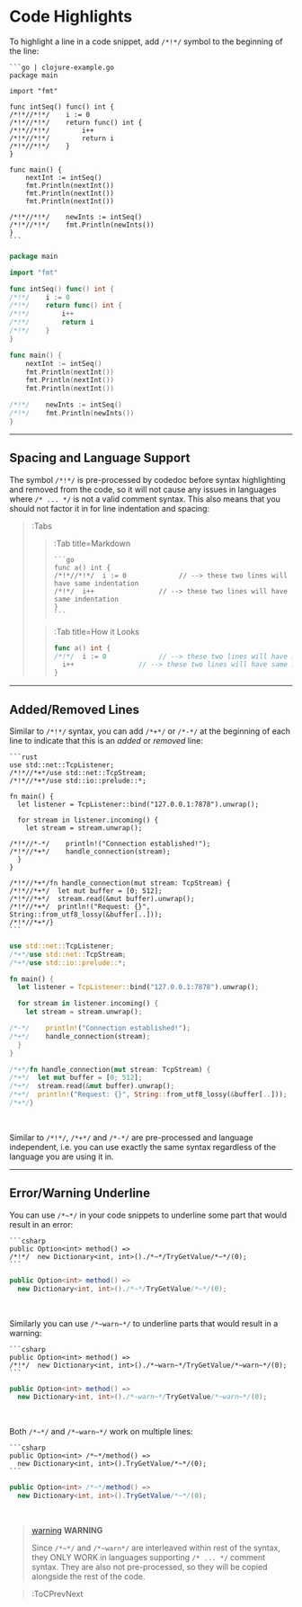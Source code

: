 # Code Highlights

To highlight a line in a code snippet, add `/*!*/` symbol to the beginning
of the line:

````
```go | clojure-example.go
package main

import "fmt"

func intSeq() func() int {
/*!*//*!*/    i := 0
/*!*//*!*/    return func() int {
/*!*//*!*/        i++
/*!*//*!*/        return i
/*!*//*!*/    }
}

func main() {
    nextInt := intSeq()
    fmt.Println(nextInt())
    fmt.Println(nextInt())
    fmt.Println(nextInt())

/*!*//*!*/    newInts := intSeq()
/*!*//*!*/    fmt.Println(newInts())
}
```
````

```go | clojure-example.go
package main

import "fmt"

func intSeq() func() int {
/*!*/    i := 0
/*!*/    return func() int {
/*!*/        i++
/*!*/        return i
/*!*/    }
}

func main() {
    nextInt := intSeq()
    fmt.Println(nextInt())
    fmt.Println(nextInt())
    fmt.Println(nextInt())

/*!*/    newInts := intSeq()
/*!*/    fmt.Println(newInts())
}
```

---

## Spacing and Language Support

The symbol `/*!*/` is pre-processed by codedoc before syntax highlighting and removed from the code,
so it will not cause any issues in languages where `/* ... */` is not a valid comment syntax. This
also means that you should not factor it in for line indentation and spacing:

> :Tabs
> > :Tab title=Markdown
> > ````
> > ```go
> > func a() int {
> > /*!*//*!*/  i := 0             // --> these two lines will have same indentation
> > /*!*/  i++                // --> these two lines will have same indentation
> > }
> > ```
> > ````
>
> > :Tab title=How it Looks
> > ```go
> > func a() int {
> > /*!*/  i := 0             // --> these two lines will have same indentation
> >   i++                // --> these two lines will have same indentation
> > }
> > ```

---

## Added/Removed Lines

Similar to `/*!*/` syntax, you can add `/*+*/` or `/*-*/` at the beginning of each
line to indicate that this is an _added_ or _removed_ line:

````
```rust
use std::net::TcpListener;
/*!*//*+*/use std::net::TcpStream;
/*!*//*+*/use std::io::prelude::*;

fn main() {
  let listener = TcpListener::bind("127.0.0.1:7878").unwrap();

  for stream in listener.incoming() {
    let stream = stream.unwrap();

/*!*//*-*/    println!("Connection established!");
/*!*//*+*/    handle_connection(stream);
  }
}

/*!*//*+*/fn handle_connection(mut stream: TcpStream) {
/*!*//*+*/  let mut buffer = [0; 512];
/*!*//*+*/  stream.read(&mut buffer).unwrap();
/*!*//*+*/  println!("Request: {}", String::from_utf8_lossy(&buffer[..]));
/*!*//*+*/}
```
````
```rust
use std::net::TcpListener;
/*+*/use std::net::TcpStream;
/*+*/use std::io::prelude::*;

fn main() {
  let listener = TcpListener::bind("127.0.0.1:7878").unwrap();

  for stream in listener.incoming() {
    let stream = stream.unwrap();

/*-*/    println!("Connection established!");
/*+*/    handle_connection(stream);
  }
}

/*+*/fn handle_connection(mut stream: TcpStream) {
/*+*/  let mut buffer = [0; 512];
/*+*/  stream.read(&mut buffer).unwrap();
/*+*/  println!("Request: {}", String::from_utf8_lossy(&buffer[..]));
/*+*/}
```

<br>

Similar to `/*!*/`, `/*+*/` and `/*-*/` are pre-processed and language independent, i.e. you can use exactly the same
syntax regardless of the language you are using it in.

---

## Error/Warning Underline

You can use `/*~*/` in your code snippets to underline some part that would result in an error:

````
```csharp
public Option<int> method() =>
/*!*/  new Dictionary<int, int>()./*~*/TryGetValue/*~*/(0);
```
````

```csharp
public Option<int> method() =>
  new Dictionary<int, int>()./*~*/TryGetValue/*~*/(0);
```

<br>

Similarly you can use `/*~warn~*/` to underline parts that would result in a warning:
````
```csharp
public Option<int> method() =>
/*!*/  new Dictionary<int, int>()./*~warn~*/TryGetValue/*~warn~*/(0);
```
````
```csharp
public Option<int> method() =>
  new Dictionary<int, int>()./*~warn~*/TryGetValue/*~warn~*/(0);
```

<br>

Both `/*~*/` and `/*~warn~*/` work on multiple lines:
````
```csharp
public Option<int> /*~*/method() =>
  new Dictionary<int, int>().TryGetValue/*~*/(0);
```
````
```csharp
public Option<int> /*~*/method() =>
  new Dictionary<int, int>().TryGetValue/*~*/(0);
```

<br>

> [warning](:Icon) **WARNING**
>
> Since `/*~*/` and `/*~warn*/` are interleaved within rest of the syntax,
> they ONLY WORK in languages supporting `/* ... */` comment syntax. They are
> also not pre-processed, so they will be copied alongside the rest of the code.

> :ToCPrevNext
